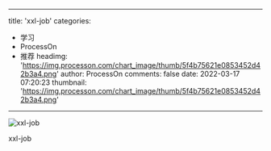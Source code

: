 
---
title: 'xxl-job'
categories: 
 - 学习
 - ProcessOn
 - 推荐
headimg: 'https://img.processon.com/chart_image/thumb/5f4b75621e0853452d42b3a4.png'
author: ProcessOn
comments: false
date: 2022-03-17 07:20:23
thumbnail: 'https://img.processon.com/chart_image/thumb/5f4b75621e0853452d42b3a4.png'
---

<div>   
<img class="thumb" alt="xxl-job" src="https://img.processon.com/chart_image/thumb/5f4b75621e0853452d42b3a4.png" referrerpolicy="no-referrer">
<p>xxl-job</p>  
</div>
            